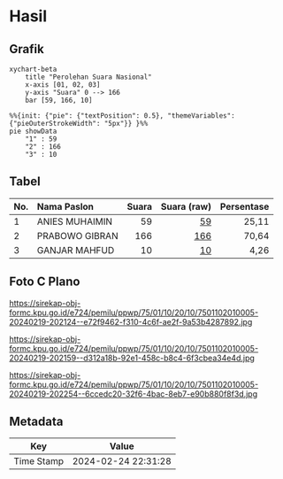# Hasil

## Grafik

```mermaid
xychart-beta
    title "Perolehan Suara Nasional"
    x-axis [01, 02, 03]
    y-axis "Suara" 0 --> 166
    bar [59, 166, 10]
```

```mermaid
%%{init: {"pie": {"textPosition": 0.5}, "themeVariables": {"pieOuterStrokeWidth": "5px"}} }%%
pie showData
    "1" : 59
    "2" : 166
    "3" : 10
```

## Tabel

| No. | Nama Paslon    | Suara | Suara (raw) | Persentase |
|:--- |:-------------- | -----:| -----------:| ----------:|
| 1   | ANIES MUHAIMIN | 59    | [59][p-1]   | 25,11      |
| 2   | PRABOWO GIBRAN | 166   | [166][p-2]  | 70,64      |
| 3   | GANJAR MAHFUD  | 10    | [10][p-3]   | 4,26       |


[p-1]: https://github.com/gigit-pemilu/pemilu-2024/blob/main/pilpres/hitung-suara/sub/75-gorontalo/sub/01-gorontalo/sub/10-telaga-biru/sub/2010-dumati/sub/005-tps/sub/paslon-1.txt
[p-2]: https://github.com/gigit-pemilu/pemilu-2024/blob/main/pilpres/hitung-suara/sub/75-gorontalo/sub/01-gorontalo/sub/10-telaga-biru/sub/2010-dumati/sub/005-tps/sub/paslon-2.txt
[p-3]: https://github.com/gigit-pemilu/pemilu-2024/blob/main/pilpres/hitung-suara/sub/75-gorontalo/sub/01-gorontalo/sub/10-telaga-biru/sub/2010-dumati/sub/005-tps/sub/paslon-3.txt

## Foto C Plano

https://sirekap-obj-formc.kpu.go.id/e724/pemilu/ppwp/75/01/10/20/10/7501102010005-20240219-202124--e72f9462-f310-4c6f-ae2f-9a53b4287892.jpg

https://sirekap-obj-formc.kpu.go.id/e724/pemilu/ppwp/75/01/10/20/10/7501102010005-20240219-202159--d312a18b-92e1-458c-b8c4-6f3cbea34e4d.jpg

https://sirekap-obj-formc.kpu.go.id/e724/pemilu/ppwp/75/01/10/20/10/7501102010005-20240219-202254--6ccedc20-32f6-4bac-8eb7-e90b880f8f3d.jpg


## Metadata

| Key        | Value               |
| ---------- | ------------------- |
| Time Stamp | 2024-02-24 22:31:28 |




